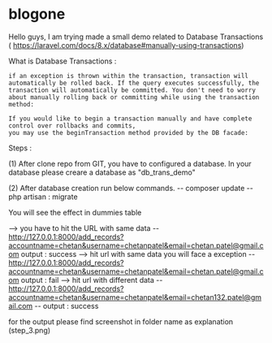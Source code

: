 # blogone

Hello guys, I am trying made a small demo related to Database Transactions ( https://laravel.com/docs/8.x/database#manually-using-transactions) 

What is  Database Transactions : 
    
    if an exception is thrown within the transaction, transaction will automatically be rolled back. If the query executes successfully, the transaction will automatically be committed. You don't need to worry about manually rolling back or committing while using the transaction method:

    If you would like to begin a transaction manually and have complete control over rollbacks and commits,
    you may use the beginTransaction method provided by the DB facade:


Steps :

(1) After clone repo from GIT, you have to configured a database. In your database please creare a database as "db_trans_demo"

(2) After database creation run below commands.
   -- composer update
   -- php artisan : migrate


You will see the effect in dummies table

--> you have to hit the URL with same data
    -- http://127.0.0.1:8000/add_records?accountname=chetan&username=chetanpatel&email=chetan.patel@gmail.com
       output : success 
--> hit url with same data you will face a exception
    -- http://127.0.0.1:8000/add_records?accountname=chetan&username=chetanpatel&email=chetan.patel@gmail.com
       output : fail
--> hit url with different data
    -- http://127.0.0.1:8000/add_records?accountname=chetan&username=chetanpatel&email=chetan132.patel@gmail.com
    -- output : success

for the output please find screenshot in folder name as explanation (step_3.png)
  
   


         